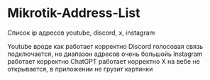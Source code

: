 # Mikrotik-Address-List
Список ip адресов youtube, discord, x, instagram

Youtube вроде как работает корректно
Discord голосовая связь подключается, но диапазон адресов очень большойь
Instagram работает корректно
ChatGPT работает корректно
X на вебе не открывается, в приложении не грузит картинки
